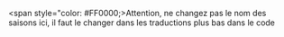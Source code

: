 <span style="color: #FF0000;>Attention, ne changez pas le nom des saisons ici, il faut le changer dans les traductions plus bas dans le code</span>
